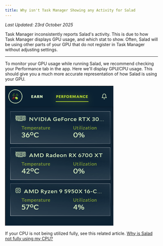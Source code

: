 ```yaml
---
title: Why isn't Task Manager Showing any Activity for Salad
---
```


_Last Updated: 23rd October 2025_

Task Manager inconsistently reports Salad's activity. This is due to how Task Manager displays GPU usage, and which stat
to show. Often, Salad will be using other parts of your GPU that do not register in Task Manager without adjusting
settings.

---

To monitor your GPU usage while running Salad, we recommend checking your Performance tab in the app. Here we'll display
GPU/CPU usage. This should give you a much more accurate representation of how Salad is using your GPU.

![Salad App showing utilization](../../../../content/images/faq/salad-app/why-isn't-task-manager-showing-any-activity-for-salad-1.png)

If your CPU is not being utilized fully, see this related article.
[Why is Salad not fully using my CPU?](/docs/faq/compatibility/237-why-is-salad-not-fully-using-my-cpu)
